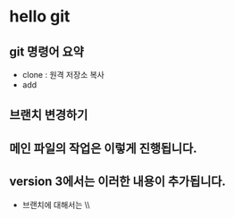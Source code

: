 # hello git

## git 명령어 요약

- clone : 원격 저장소 복사
- add 


## 브랜치 변경하기

## 메인 파일의 작업은 이렇게 진행됩니다.

## version 3에서는 이러한 내용이 추가됩니다.
- 브랜치에 대해서는 \\\